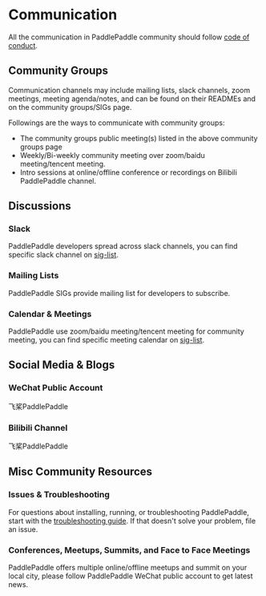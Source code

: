 # Communication

All the communication in PaddlePaddle community should follow [code of conduct]().

## Community Groups

Communication channels may include mailing lists, slack channels, zoom meetings, meeting agenda/notes, and can be found on their READMEs and on the community groups/SIGs page.

Followings are the ways to communicate with community groups:

* The community groups public meeting(s) listed in the above community groups page
* Weekly/Bi-weekly community meeting over zoom/baidu meeting/tencent meeting.
* Intro sessions at online/offline conference or recordings on Bilibili PaddlePaddle channel.


## Discussions

### Slack

PaddlePaddle developers spread across slack channels, you can find specific slack channel on [sig-list]().

### Mailing Lists

PaddlePaddle SIGs provide mailing list for developers to subscribe.

### Calendar & Meetings

PaddlePaddle use zoom/baidu meeting/tencent meeting for community meeting, you can find specific meeting calendar on [sig-list]().


## Social Media & Blogs

### WeChat Public Account

飞桨PaddlePaddle

### Bilibili Channel

飞桨PaddlePaddle

## Misc Community Resources

### Issues & Troubleshooting

For questions about installing, running, or troubleshooting PaddlePaddle, start with the [troubleshooting guide](). If that doesn't solve your problem, file an issue.

### Conferences, Meetups, Summits, and Face to Face Meetings

PaddlePaddle offers multiple online/offline meetups and summit on your local city, please follow PaddlePaddle WeChat public account to get latest news.

